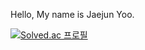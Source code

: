 Hello, My name is Jaejun Yoo.

[![Solved.ac
프로필](http://mazassumnida.wtf/api/generate_badge?boj=zoflqldks123)](https://solved.ac/zoflqldks123)
